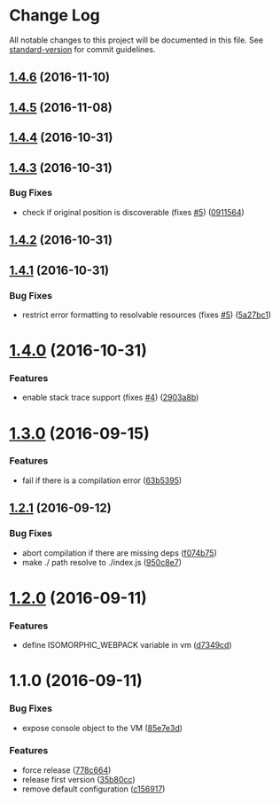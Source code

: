 # Change Log

All notable changes to this project will be documented in this file. See [standard-version](https://github.com/conventional-changelog/standard-version) for commit guidelines.

<a name="1.4.6"></a>
## [1.4.6](https://github.com/gajus/isomorphic-webpack/compare/v1.4.4...v1.4.6) (2016-11-10)



<a name="1.4.5"></a>
## [1.4.5](https://github.com/gajus/isomorphic-webpack/compare/v1.4.4...v1.4.5) (2016-11-08)



<a name="1.4.4"></a>
## [1.4.4](https://github.com/gajus/isomorphic-webpack/compare/v1.4.3...v1.4.4) (2016-10-31)



<a name="1.4.3"></a>
## [1.4.3](https://github.com/gajus/isomorphic-webpack/compare/v1.4.2...v1.4.3) (2016-10-31)


### Bug Fixes

* check if original position is discoverable (fixes [#5](https://github.com/gajus/isomorphic-webpack/issues/5)) ([0911564](https://github.com/gajus/isomorphic-webpack/commit/0911564))



<a name="1.4.2"></a>
## [1.4.2](https://github.com/gajus/isomorphic-webpack/compare/v1.4.1...v1.4.2) (2016-10-31)



<a name="1.4.1"></a>
## [1.4.1](https://github.com/gajus/isomorphic-webpack/compare/v1.4.0...v1.4.1) (2016-10-31)


### Bug Fixes

* restrict error formatting to resolvable resources (fixes [#5](https://github.com/gajus/isomorphic-webpack/issues/5)) ([5a27bc1](https://github.com/gajus/isomorphic-webpack/commit/5a27bc1))



<a name="1.4.0"></a>
# [1.4.0](https://github.com/gajus/isomorphic-webpack/compare/v1.3.0...v1.4.0) (2016-10-31)


### Features

* enable stack trace support (fixes [#4](https://github.com/gajus/isomorphic-webpack/issues/4)) ([2903a8b](https://github.com/gajus/isomorphic-webpack/commit/2903a8b))



<a name="1.3.0"></a>
# [1.3.0](https://github.com/gajus/isomorphic-webpack/compare/v1.2.1...v1.3.0) (2016-09-15)


### Features

* fail if there is a compilation error ([63b5395](https://github.com/gajus/isomorphic-webpack/commit/63b5395))



<a name="1.2.1"></a>
## [1.2.1](https://github.com/gajus/isomorphic-webpack/compare/v1.2.0...v1.2.1) (2016-09-12)


### Bug Fixes

* abort compilation if there are missing deps ([f074b75](https://github.com/gajus/isomorphic-webpack/commit/f074b75))
* make ./ path resolve to ./index.js ([950c8e7](https://github.com/gajus/isomorphic-webpack/commit/950c8e7))



<a name="1.2.0"></a>
# [1.2.0](https://github.com/gajus/isomorphic-webpack/compare/v1.1.0...v1.2.0) (2016-09-11)


### Features

* define ISOMORPHIC_WEBPACK variable in vm ([d7349cd](https://github.com/gajus/isomorphic-webpack/commit/d7349cd))



<a name="1.1.0"></a>
# 1.1.0 (2016-09-11)


### Bug Fixes

* expose console object to the VM ([85e7e3d](https://github.com/gajus/isomorphic-webpack/commit/85e7e3d))


### Features

* force release ([778c664](https://github.com/gajus/isomorphic-webpack/commit/778c664))
* release first version ([35b80cc](https://github.com/gajus/isomorphic-webpack/commit/35b80cc))
* remove default configuration ([c156917](https://github.com/gajus/isomorphic-webpack/commit/c156917))
